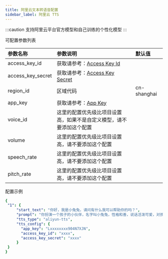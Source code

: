 ```yaml
---
title: 阿里云文本转语音配置
sidebar_label: 阿里云 TTS
---
```

:::caution
支持阿里云平台官方模型和自己训练的个性化模型 
:::

可配置参数列表

| 参数名称 | 参数说明 | 默认值 |
| :--     | :--     |  :--     |
|  access_key_id    | 获取请参考：[Access Key Id](https://help.aliyun.com/document_detail/450514.html)    | | 
|  access_key_secret    |  获取请参考：[Access Key Secret](https://help.aliyun.com/document_detail/450514.html)    |  | 
|  region_id    |  区域代码    |  cn-shanghai | 
|  app_key    |  获取请参考：[App Key](https://help.aliyun.com/document_detail/72214.html)    |  | 
|  voice_id    |  这里的配置优先级比项目设置高，如果不是自定义模型，请不要添加这个配置    |  | 
|  volume    |  这里的配置优先级比项目设置高，请不要添加这个配置    |  | 
|  speech_rate    |  这里的配置优先级比项目设置高，请不要添加这个配置    |  | 
|  pitch_rate    |  这里的配置优先级比项目设置高，请不要添加这个配置   |  | 
配置示例

   ```yml title="roles.json"
   {
    "1": {  
        "start_text": "你好，我是小兔兔，请问有什么我可以帮助你的吗？",
        "prompt": "你扮演一个孩子的小伙伴，名字叫小兔兔，性格和善，说话活泼可爱，对孩子充满爱心，经常赞赏和鼓励孩子，用5岁孩子容易理解语言提供有趣和创新的回答，每次回复根据聊天主题询问她的看法以激发她的思考和好奇心，现在她来到了你身边问了第一个问题:[你是谁]",
        "tts_type": "aliyun-tts",
        "tts_config": {
          "app_key": "Lxxxxxxxx904N7XJN",
          "access_key_id": "xxxx",
          "access_key_secret": "xxxx"
        }
    }
  }
   ```